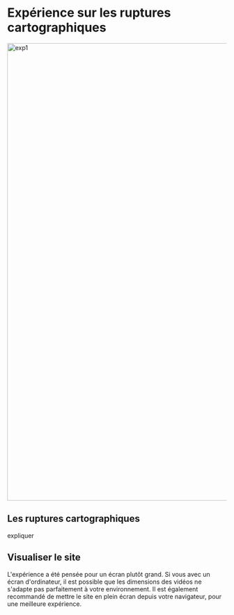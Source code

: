 # Expérience sur les ruptures cartographiques
<img width="1892" height="1052" alt="exp1" src="https://github.com/user-attachments/assets/2cba337e-6b84-4747-a2d5-25bb27f93fe4" />

## Les ruptures cartographiques

expliquer

## Visualiser le site

L'expérience a été pensée pour un écran plutôt grand. Si vous avec un écran d'ordinateur, il est possible que les dimensions des vidéos ne s'adapte pas parfaitement à votre environnement. Il est également recommandé de mettre le site en plein écran depuis votre navigateur, pour une meilleure expérience. 
